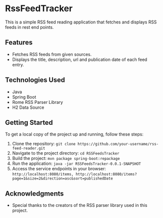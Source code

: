 # RssFeedTracker

This is a simple RSS feed reading application that fetches and displays RSS feeds in rest end points.

## Features

- Fetches RSS feeds from given sources.
- Displays the title, description, url and publication date of each feed entry.

## Technologies Used

- Java
- Spring Boot
- Rome RSS Parser Library
- H2 Data Source

## Getting Started

To get a local copy of the project up and running, follow these steps:

1. Clone the repository: `git clone https://github.com/your-username/rss-feed-reader.git`
2. Navigate to the project directory: `cd RSSFeedsTracker`
3. Build the project: `mvn package spring-boot:repackage`
4. Run the application: `java -jar RSSFeedsTracker-0.0.1-SNAPSHOT`
5. Access the service endpoints in your browser: `http://localhost:8080/items, http://localhost:8080/items?page=1&size=2&direction=asc&sort=publishedDate`

## Acknowledgments

- Special thanks to the creators of the RSS parser library used in this project.
